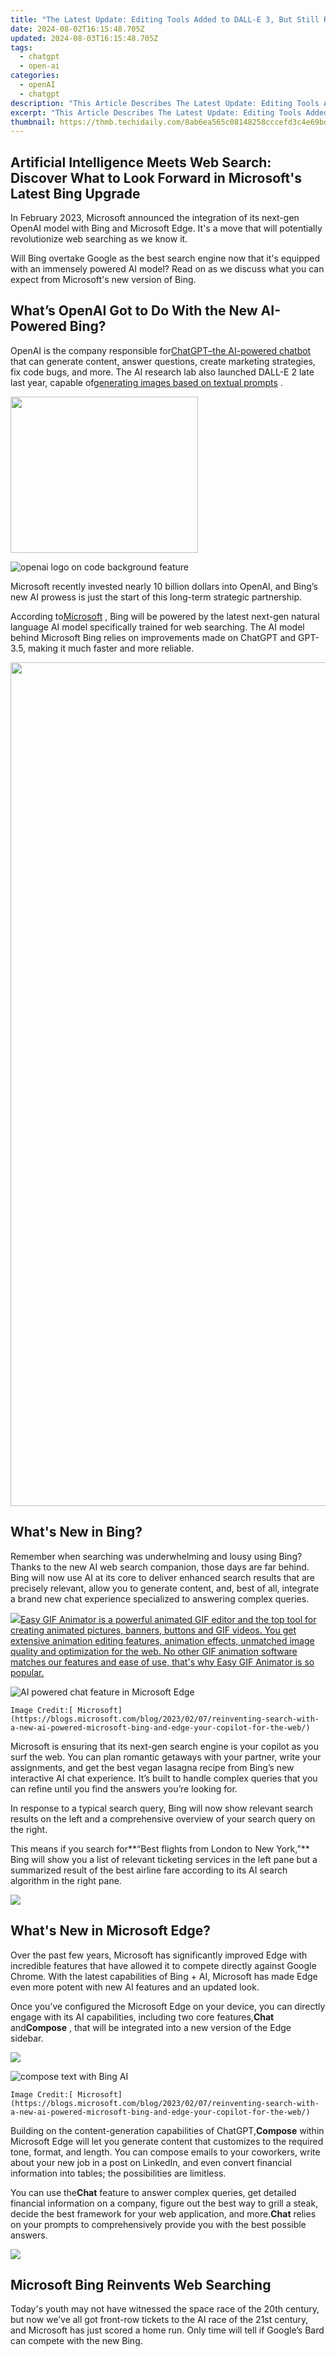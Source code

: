 ```yaml
---
title: "The Latest Update: Editing Tools Added to DALL-E 3, But Still Refinements Needed"
date: 2024-08-02T16:15:48.705Z
updated: 2024-08-03T16:15:48.705Z
tags:
  - chatgpt
  - open-ai
categories:
  - openAI
  - chatgpt
description: "This Article Describes The Latest Update: Editing Tools Added to DALL-E 3, But Still Refinements Needed"
excerpt: "This Article Describes The Latest Update: Editing Tools Added to DALL-E 3, But Still Refinements Needed"
thumbnail: https://thmb.techidaily.com/8ab6ea565c08148258cccefd3c4e69bde02c4b3dbfe57b65bd55e5629cfc57b6.jpg
---
```


## Artificial Intelligence Meets Web Search: Discover What to Look Forward in Microsoft's Latest Bing Upgrade

 In February 2023, Microsoft announced the integration of its next-gen OpenAI model with Bing and Microsoft Edge. It's a move that will potentially revolutionize web searching as we know it.

 Will Bing overtake Google as the best search engine now that it's equipped with an immensely powered AI model? Read on as we discuss what you can expect from Microsoft's new version of Bing.

## What’s OpenAI Got to Do With the New AI-Powered Bing?

 OpenAI is the company responsible for[ChatGPT–the AI-powered chatbot](http://www.makeuseof.com/how-to-use-chatgpt-by-openai/) that can generate content, answer questions, create marketing strategies, fix code bugs, and more. The AI research lab also launched DALL-E 2 late last year, capable of[generating images based on textual prompts](https://www.makeuseof.com/how-to-use-dall-e-2/) .

<!-- affiliate ads begin -->
<a href="https://imp.i357552.net/c/5597632/863039/11832" target="_top" id="863039"><img src="//a.impactradius-go.com/display-ad/11832-863039" border="0" alt="" width="300" height="250"/></a>
<!-- affiliate ads end -->
![openai logo on code background feature](https://static1.makeuseofimages.com/wordpress/wp-content/uploads/2023/02/openai-logo-on-code-background-feature.jpg)

 Microsoft recently invested nearly 10 billion dollars into OpenAI, and Bing’s new AI prowess is just the start of this long-term strategic partnership.

 According to[Microsoft](https://blogs.microsoft.com/blog/2023/02/07/reinventing-search-with-a-new-ai-powered-microsoft-bing-and-edge-your-copilot-for-the-web/) , Bing will be powered by the latest next-gen natural language AI model specifically trained for web searching. The AI model behind Microsoft Bing relies on improvements made on ChatGPT and GPT-3.5, making it much faster and more reliable.

<!-- affiliate ads begin -->
<a href="https://twopages.pxf.io/c/5597632/1873305/18544" target="_top" id="1873305"><img src="//a.impactradius-go.com/display-ad/18544-1873305" border="0" alt="" width="1080" height="1350"/></a><img height="0" width="0" src="https://imp.pxf.io/i/5597632/1873305/18544" style="position:absolute;visibility:hidden;" border="0" />
<!-- affiliate ads end -->
## What's New in Bing?

 Remember when searching was underwhelming and lousy using Bing? Thanks to the new AI web search companion, those days are far behind. Bing will now use AI at its core to deliver enhanced search results that are precisely relevant, allow you to generate content, and, best of all, integrate a brand new chat experience specialized to answering complex queries.

<!-- affiliate ads begin -->
<a href="https://secure.2checkout.com/order/checkout.php?PRODS=174416&QTY=1&AFFILIATE=108875&CART=1"><img src="https://www.easygifanimator.net/images/gif-animator.png" border="0">Easy GIF Animator is a powerful animated GIF editor and the top tool for creating animated pictures, banners, buttons and GIF videos. You get extensive animation editing features, animation effects, unmatched image quality and optimization for the web. No other GIF animation software matches our features and ease of use, that's why Easy GIF Animator is so popular.</a>
<!-- affiliate ads end -->
![AI powered chat feature in Microsoft Edge](https://static1.makeuseofimages.com/wordpress/wp-content/uploads/2023/02/bing-chat-new.jpg)

` Image Credit:[ Microsoft](https://blogs.microsoft.com/blog/2023/02/07/reinventing-search-with-a-new-ai-powered-microsoft-bing-and-edge-your-copilot-for-the-web/) `

 Microsoft is ensuring that its next-gen search engine is your copilot as you surf the web. You can plan romantic getaways with your partner, write your assignments, and get the best vegan lasagna recipe from Bing’s new interactive AI chat experience. It’s built to handle complex queries that you can refine until you find the answers you’re looking for.

 In response to a typical search query, Bing will now show relevant search results on the left and a comprehensive overview of your search query on the right.

 This means if you search for**“Best flights from London to New York,”** Bing will show you a list of relevant ticketing services in the left pane but a summarized result of the best airline fare according to its AI search algorithm in the right pane.

<!-- affiliate ads begin -->
<a href="https://secure.2checkout.com/order/checkout.php?PRODS=32667153&QTY=1&AFFILIATE=108875&CART=1"><img src="https://www.coolmuster.com/uploads/image/20201228/feature02.png" border="0"></a>
<!-- affiliate ads end -->
## What's New in Microsoft Edge?

 Over the past few years, Microsoft has significantly improved Edge with incredible features that have allowed it to compete directly against Google Chrome. With the latest capabilities of Bing + AI, Microsoft has made Edge even more potent with new AI features and an updated look.

 Once you’ve configured the Microsoft Edge on your device, you can directly engage with its AI capabilities, including two core features,**Chat** and**Compose** , that will be integrated into a new version of the Edge sidebar.

<!-- affiliate ads begin -->
<a href="https://secure.2checkout.com/order/checkout.php?PRODS=4715391&QTY=1&AFFILIATE=108875&CART=1"><img src="https://secure.avangate.com/images/merchant/7f687767ccf20fcea1c9dc4a5adc2326/Digisigner_banner_728_x_90_color_version.png" border="0"></a>
<!-- affiliate ads end -->
![compose text with Bing AI](https://static1.makeuseofimages.com/wordpress/wp-content/uploads/2023/02/bing-ai-compose-new.jpg)

` Image Credit:[ Microsoft](https://blogs.microsoft.com/blog/2023/02/07/reinventing-search-with-a-new-ai-powered-microsoft-bing-and-edge-your-copilot-for-the-web/) `

 Building on the content-generation capabilities of ChatGPT,**Compose** within Microsoft Edge will let you generate content that customizes to the required tone, format, and length. You can compose emails to your coworkers, write about your new job in a post on LinkedIn, and even convert financial information into tables; the possibilities are limitless.

 You can use the**Chat** feature to answer complex queries, get detailed financial information on a company, figure out the best way to grill a steak, decide the best framework for your web application, and more.**Chat** relies on your prompts to comprehensively provide you with the best possible answers.

<!-- affiliate ads begin -->
<a href="https://secure.2checkout.com/order/checkout.php?PRODS=4620778&QTY=1&AFFILIATE=108875&CART=1"><img src="https://secure.avangate.com/images/merchant/07dd4d5a72f5740ef0f035f201951476/728__90banner.jpg" border="0"></a>
<!-- affiliate ads end -->
## Microsoft Bing Reinvents Web Searching

 Today's youth may not have witnessed the space race of the 20th century, but now we’ve all got front-row tickets to the AI race of the 21st century, and Microsoft has just scored a home run. Only time will tell if Google’s Bard can compete with the new Bing.


<ins class="adsbygoogle"
     style="display:block"
     data-ad-format="autorelaxed"
     data-ad-client="ca-pub-7571918770474297"
     data-ad-slot="1223367746"></ins>



<ins class="adsbygoogle"
     style="display:block"
     data-ad-client="ca-pub-7571918770474297"
     data-ad-slot="8358498916"
     data-ad-format="auto"
     data-full-width-responsive="true"></ins>
